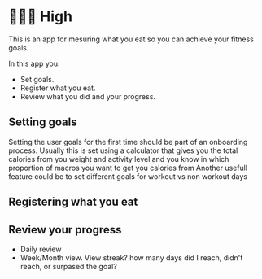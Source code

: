 # 🙋🏼‍♂️ High

This is an app for mesuring what you eat so you can achieve your fitness goals.

In this app you:

- Set goals.
- Register what you eat.
- Review what you did and your progress.

## Setting goals

Setting the user goals for the first time should be part of an onboarding process. Usually this is set using a calculator that gives you the total calories from you weight and activity level and you know in which proportion of macros you want to get you calories from
Another usefull feature could be to set different goals for workout vs non workout days

## Registering what you eat

## Review your progress

- Daily review
- Week/Month view. View streak? how many days did I reach, didn't reach, or surpased the goal?
